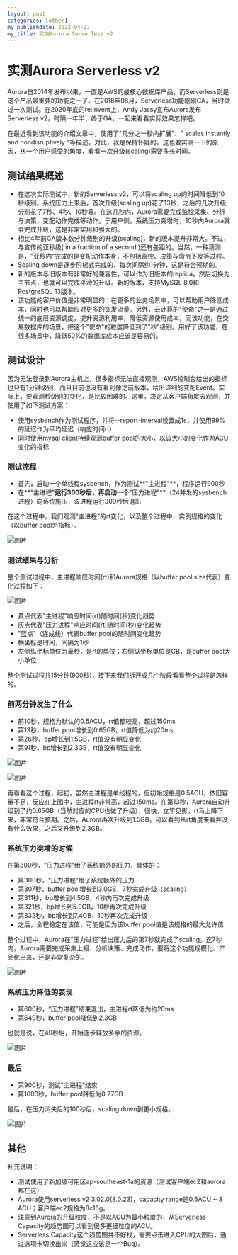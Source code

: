 ```yaml
---
layout: post 
categories: [other]
my_publishdate: 2022-04-27
my_title: 实测Aurora Serverless v2
---
```

# 实测Aurora Serverless v2

Aurora自2014年发布以来，一直是AWS的最核心数据库产品，而Serverless则是这个产品最重要的功能之一了。在2018年08月，Serverless功能刚刚GA，当时做过一次测试。在2020年底的re:Invent上，Andy Jassy宣布Aurora发布Serverless v2，时隔一年半，终于GA，一起来看看实际效果怎样吧。

在最近看到该功能的介绍文章中，使用了"几分之一秒内扩展"、" scales instantly and nondisruptively "等描述，对此，我是保持怀疑的，这也要实测一下的原因，从一个用户感受的角度，看看一次升级(scaling)需要多长时间。

## 测试结果概述

- 在这次实际测试中，新的Serverless v2，可以将scaling up的时间降低到10秒级别。系统压力上来后，首次升级(scaling up)花了13秒，之后的几次升级分别花了7秒、4秒、10秒等。在这几秒内，Aurora需要完成监控采集、分析与决策，变配动作完成等动作。于用户侧，系统压力突增时，10秒内Aurora就会完成升级，这是非常实用和强大的。
- 相比4年前GA版本数分钟级别的升级(scaling)，新的版本提升非常大。不过，与宣传的亚秒级( in a fraction of a second )还有差距的。当然，一种猜测是，"亚秒内"完成的是变配动作本身，不包括监控、决策与命令下发等过程。
- Scaling down是逐步阶梯式完成的，每次间隔约1分钟，这是符合预期的。
- 新的版本与旧版本有非常好的兼容性，可以作为旧版本的replica，然后切换为主节点，也就可以完成平滑的升级。新的版本，支持MySQL 8.0和PostgreSQL 13版本。
- 该功能的客户价值是非常明显的：在更多的业务场景中，可以帮助用户降低成本，同时也可以帮助应对更多的突发流量。另外，云计算的"使命"之一是通过统一的底层资源调度，提升资源利用率，降低资源使用成本，而该功能，在交易数据库的场景，把这个"使命"的粒度降低到了"秒"级别。用好了该功能，在很多场景中，降低50%的数据库成本应该是容易的。

## 测试设计

因为无法登录到Aurora主机上，很多指标无法直接观测，AWS控制台给出的指标也只有1分钟级别，而且目前也没有看到像之前版本，给出详细的变配Event。实际上，要观测秒级别的变化，是比较困难的。这里，决定从客户端角度去观测，并使用了如下测试方案：

- 使用sysbench作为测试程序，并将--report-interval设置成1s，并使用99%的延迟作为平均延迟（响应时间rt）
- 同时使用mysql client持续观测buffer pool的大小，以该大小的变化作为ACU变化的指标



### 测试流程

- 首先，启动一个单线程sysbench，作为测试**"主进程"**，程序运行900秒
- 在**"主进程"**运行300秒后，再启动一个**"压力进程"**（24并发的sysbench进程）向系统施压，该进程运行300秒后退出

在这个过程中，我们观测"主进程"的rt变化，以及整个过程中，实例规格的变化（以buffer pool为指标）。

![图片](/Users/zzx/Documents/Github/cloud-database-tech.github.io/images/serverless-beta.png)

### 测试结果与分析

整个测试过程中，主进程响应时间(rt)和Aurora规格（以buffer pool size代表）变化过程如下：

![图片](./images/aurora-serverless-05.png)

- 黄点代表"主进程"响应时间(rt)随时间(秒)变化趋势
- 灰点代表"压力进程"响应时间(rt)随时间(秒)变化趋势
- "蓝点"（连成线）代表buffer pool的随时间变化趋势
- 横坐标是时间，间隔为1秒
- 左侧纵坐标单位为毫秒，是rt的单位；右侧纵坐标单位是GB，是buffer pool大小单位

整个测试过程共15分钟(900秒)，接下来我们拆开成几个阶段看看整个过程是怎样的。

### 前两分钟发生了什么

- 前10秒，规格为默认的0.5ACU，rt值都较高，超过150ms
- 第13秒，buffer pool增长到0.65GB，rt值降低为约20ms
- 第26秒，bp增长到1.5GB，rt值没有明显变化
- 第91秒，bp增长到2.3GB，rt值没有明显变化

![图片](images/aurora-serverless-06.png)

![图片](images/aurora-serverless-07.png)

再看看这个过程，起初，虽然主进程是单线程的，但初始规格是0.5ACU，依旧容量不足，反应在上图中，主进程rt非常高，超过150ms。在第13秒，Aurora自动升级到了约0.65GB（当然对应的CPU也做了升级），很快，立竿见影，rt马上降下来，非常符合预期。之后，Aurora再次升级到1.5GB，可以看到从rt角度来看并没有什么效果，之后又升级到2.3GB。



### 系统压力突增的时候

在第300秒，"压力进程"给了系统额外的压力，具体的：

- 第300秒，“压力进程”给了系统额外的压力
- 第307秒，buffer pool增长到3.0GB，7秒完成升级（scaling）
- 第311秒，bp增长到4.5GB，4秒内再次完成升级
- 第321秒，bp增长到5.9GB，10秒再次完成升级
- 第332秒，bp增长到7.4GB，10秒再次完成升级
- 之后，全程稳定在该值，可能是因为该buffer pool值是该规格的最大允许值

整个过程中，Aurora在"压力进程"给出压力后的第7秒就完成了scaling。这7秒内，Aurora需要完成采集上报、分析决策、完成动作，要将这个功能规模化、产品化出来，还是非常复杂的。

![图片](./images/aurora-serverless-02.png)

### 系统压力降低的表现

- 第600秒，“压力进程”结束退出，主进程rt降低为约20ms
- 第649秒，buffer pool降低到2.3GB

也就是说，在49秒后，开始逐步释放多余的资源。

![图片](./images/aurora-serverless-03.png)

### 最后

- 第900秒，测试"主进程"结束
- 第1003秒，buffer pool降低为0.27GB

最后，在压力消失后的100秒后，scaling down到更小规格。

![图片](./images/aurora-serverless-04.png)

## 其他

补充说明：

- 测试使用了新加坡可用区ap-southeast-1a的资源（测试客户端ec2和aurora都在这）
- Aurora使用serverless v2 3.02.0(8.0.23)，capacity range是0.5ACU ~ 8 ACU；客户端ec2规格为8c16g。
- 注意到Aurora的升级粒度，不是以ACU为最小粒度的，从Serverless Capacity的趋势图可以看到很多更细粒度的ACU。
- Serverless Capacity这个趋势图并不好找，需要点击进入CPU的大图后，通过选项卡切换出来（感觉这应该是一个Bug）。